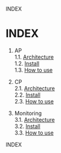 INDEX
# INDEX
1. AP  
  1.1. [Architecture](#1.1)  
  1.2. [Install](#1.2)  
  1.3. [How to use](#1.3)  

2. CP  
  2.1. [Architecture](#1.1)  
  2.2. [Install](#1.2)  
  2.3. [How to use](#1.3)  

3. Monitoring  
  3.1. [Architecture](#1.1)  
  3.2. [Install](#1.2)  
  3.3. [How to use](#1.3)  
  
INDEX
